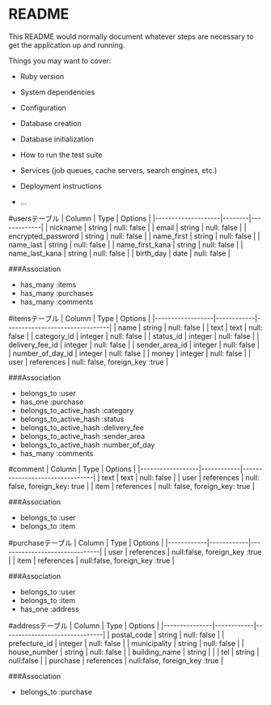 # README

This README would normally document whatever steps are necessary to get the
application up and running.

Things you may want to cover:

* Ruby version

* System dependencies

* Configuration

* Database creation

* Database initialization

* How to run the test suite

* Services (job queues, cache servers, search engines, etc.)

* Deployment instructions

* ...

#usersテーブル
| Column             |  Type  | Options     |
|--------------------|--------|-------------|
| nickname           | string | null: false |
| email              | string | null: false |
| encrypted_password | string | null: false |
| name_first         | string | null: false |
| name_last          | string | null: false |
| name_first_kana    | string | null: false |
| name_last_kana     | string | null: false |
| birth_day          | date   | null: false |

###Association
- has_many :items
- has_many :purchases
- has_many :comments

#itemsテーブル
| Column           |  Type      | Options                        |
|------------------|------------|--------------------------------|
| name             | string     | null: false                    |
| text             | text       | null: false                    |
| category_id      | integer    | null: false                    |
| status_id        | integer    | null: false                    |
| delivery_fee_id  | integer    | null: false                    |
| sender_area_id   | integer    | null: false                    |
| number_of_day_id | integer    | null: false                    |
| money            | integer    | null: false                    |
| user             | references | null: false, foreign_key :true |

###Association
- belongs_to :user
- has_one :purchase
- belongs_to_active_hash :category
- belongs_to_active_hash :status
- belongs_to_active_hash :delivery_fee
- belongs_to_active_hash :sender_area
- belongs_to_active_hash :number_of_day
- has_many :comments

#comment
| Column           |  Type      | Options                        |
|------------------|------------|--------------------------------|
| text             | text       | null: false                    |
| user             | references | null: false, foreign_key: true |
| item             | references | null: false, foreign_key: true |


###Association
- belongs_to :user
- belongs_to :item

#purchaseテーブル
| Column     |  Type      | Options                       |
|------------|------------|-------------------------------|
| user       | references | null:false, foreign_key :true |
| item       | references | null:false, foreign_key :true |

###Association
- belongs_to :user
- belongs_to :item
- has_one :address

#addressテーブル
| Column        |  Type      | Options                       |
|---------------|------------|-------------------------------|
| postal_code   | string     | null: false                   |
| prefecture_id | integer    | null: false                   |
| municipality  | string     | null: false                   |
| house_number  | string     | null: false                   |
| building_name | string     |                               |
| tel           | string     | null:false                    |
| purchase      | references | null:false, foreign_key :true |

###Association
- belongs_to :purchase




